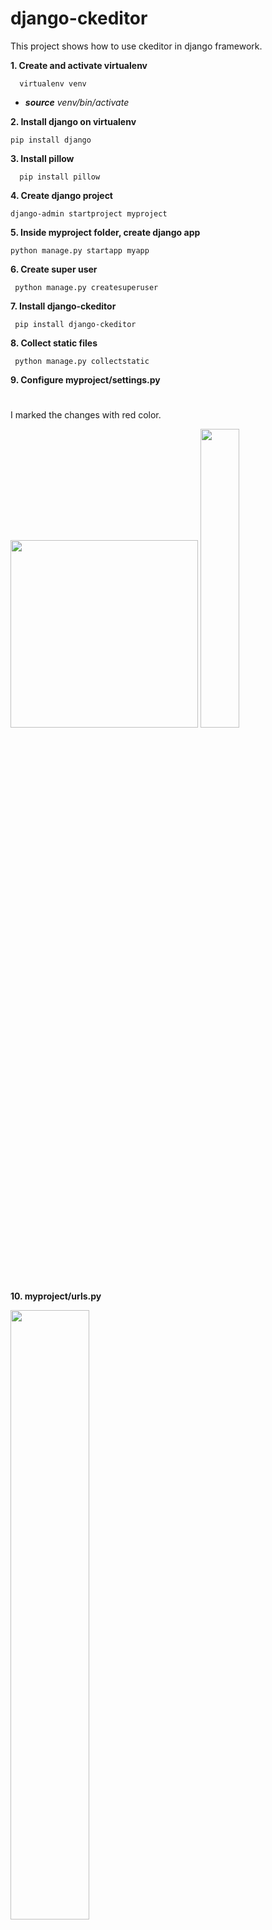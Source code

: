 # django-ckeditor
This project shows how to use ckeditor in django framework. 

**1. Create and activate virtualenv**
```
  virtualenv venv
  ```
  * _**source** venv/bin/activate_

**2. Install django on virtualenv**
  ```
  pip install django
  ```
  
**3. Install pillow**
```
  pip install pillow
 ````
 
**4. Create django project**
  ```
  django-admin startproject myproject
  ```
  
**5. Inside myproject folder, create django app**
  ```
  python manage.py startapp myapp
  ```
  
**6. Create super user**
  ````
   python manage.py createsuperuser
 ````
  
**7. Install django-ckeditor**
 ```
  pip install django-ckeditor
 ```
 
**8. Collect static files**
 ```
  python manage.py collectstatic
 ```
  
**9. Configure myproject/settings.py**

#
I marked the changes with red color.

<img src ="https://github.com/Jhbioco/django-ckeditor/blob/master/myproject/media/uploads/2019/02/23/settings.jpeg" width="300" height="300"/>

<img src ="https://github.com/Jhbioco/django-ckeditor/blob/master/myproject/media/uploads/2019/02/23/root.png" width=35% height=35%/>

**10. myproject/urls.py**

<img src ="https://github.com/Jhbioco/django-ckeditor/blob/master/myproject/media/uploads/2019/02/23/urls.png" width=50% height=50%/>

**11. myapp/models.py**

<img src ="https://github.com/Jhbioco/django-ckeditor/blob/master/myproject/media/uploads/2019/02/23/models.png" width=50% height=50%/>

**12. myapp/admin.py**

<img src ="https://github.com/Jhbioco/django-ckeditor/blob/master/myproject/media/uploads/2019/02/23/admin.png" width=35% height=35%/>

**13. Django Admin**

<img src ="https://github.com/Jhbioco/django-ckeditor/blob/master/myproject/media/uploads/2019/02/23/admin_myapp.png" width=50% height=50%/>

<img src ="https://github.com/Jhbioco/django-ckeditor/blob/master/myproject/media/uploads/2019/02/23/content.png" width=70% height=70%/>

For more information visit: https://django-ckeditor.readthedocs.io/en/latest/#django-ckeditor

